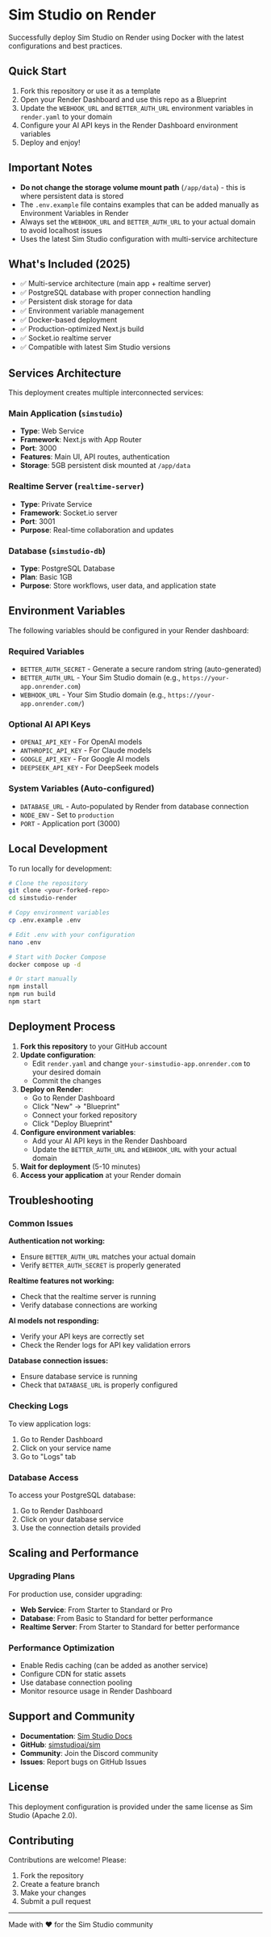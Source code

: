 # Sim Studio on Render

Successfully deploy Sim Studio on Render using Docker with the latest configurations and best practices.

## Quick Start

1. Fork this repository or use it as a template
2. Open your Render Dashboard and use this repo as a Blueprint
3. Update the `WEBHOOK_URL` and `BETTER_AUTH_URL` environment variables in `render.yaml` to your domain
4. Configure your AI API keys in the Render Dashboard environment variables
5. Deploy and enjoy!

## Important Notes

- **Do not change the storage volume mount path** (`/app/data`) - this is where persistent data is stored
- The `.env.example` file contains examples that can be added manually as Environment Variables in Render
- Always set the `WEBHOOK_URL` and `BETTER_AUTH_URL` to your actual domain to avoid localhost issues
- Uses the latest Sim Studio configuration with multi-service architecture

## What's Included (2025)

- ✅ Multi-service architecture (main app + realtime server)
- ✅ PostgreSQL database with proper connection handling
- ✅ Persistent disk storage for data
- ✅ Environment variable management
- ✅ Docker-based deployment
- ✅ Production-optimized Next.js build
- ✅ Socket.io realtime server
- ✅ Compatible with latest Sim Studio versions

## Services Architecture

This deployment creates multiple interconnected services:

### Main Application (`simstudio`)
- **Type**: Web Service
- **Framework**: Next.js with App Router
- **Port**: 3000
- **Features**: Main UI, API routes, authentication
- **Storage**: 5GB persistent disk mounted at `/app/data`

### Realtime Server (`realtime-server`)
- **Type**: Private Service
- **Framework**: Socket.io server
- **Port**: 3001
- **Purpose**: Real-time collaboration and updates

### Database (`simstudio-db`)
- **Type**: PostgreSQL Database
- **Plan**: Basic 1GB
- **Purpose**: Store workflows, user data, and application state

## Environment Variables

The following variables should be configured in your Render dashboard:

### Required Variables
- `BETTER_AUTH_SECRET` - Generate a secure random string (auto-generated)
- `BETTER_AUTH_URL` - Your Sim Studio domain (e.g., `https://your-app.onrender.com`)
- `WEBHOOK_URL` - Your Sim Studio domain (e.g., `https://your-app.onrender.com/`)

### Optional AI API Keys
- `OPENAI_API_KEY` - For OpenAI models
- `ANTHROPIC_API_KEY` - For Claude models  
- `GOOGLE_API_KEY` - For Google AI models
- `DEEPSEEK_API_KEY` - For DeepSeek models

### System Variables (Auto-configured)
- `DATABASE_URL` - Auto-populated by Render from database connection
- `NODE_ENV` - Set to `production`
- `PORT` - Application port (3000)

## Local Development

To run locally for development:

```bash
# Clone the repository
git clone <your-forked-repo>
cd simstudio-render

# Copy environment variables
cp .env.example .env

# Edit .env with your configuration
nano .env

# Start with Docker Compose
docker compose up -d

# Or start manually
npm install
npm run build
npm start
```

## Deployment Process

1. **Fork this repository** to your GitHub account
2. **Update configuration**:
   - Edit `render.yaml` and change `your-simstudio-app.onrender.com` to your desired domain
   - Commit the changes
3. **Deploy on Render**:
   - Go to Render Dashboard
   - Click "New" → "Blueprint"
   - Connect your forked repository
   - Click "Deploy Blueprint"
4. **Configure environment variables**:
   - Add your AI API keys in the Render Dashboard
   - Update the `BETTER_AUTH_URL` and `WEBHOOK_URL` with your actual domain
5. **Wait for deployment** (5-10 minutes)
6. **Access your application** at your Render domain

## Troubleshooting

### Common Issues

**Authentication not working:**
- Ensure `BETTER_AUTH_URL` matches your actual domain
- Verify `BETTER_AUTH_SECRET` is properly generated

**Realtime features not working:**
- Check that the realtime server is running
- Verify database connections are working

**AI models not responding:**
- Verify your API keys are correctly set
- Check the Render logs for API key validation errors

**Database connection issues:**
- Ensure database service is running
- Check that `DATABASE_URL` is properly configured

### Checking Logs

To view application logs:
1. Go to Render Dashboard
2. Click on your service name
3. Go to "Logs" tab

### Database Access

To access your PostgreSQL database:
1. Go to Render Dashboard  
2. Click on your database service
3. Use the connection details provided

## Scaling and Performance

### Upgrading Plans

For production use, consider upgrading:
- **Web Service**: From Starter to Standard or Pro
- **Database**: From Basic to Standard for better performance
- **Realtime Server**: From Starter to Standard for better performance

### Performance Optimization

- Enable Redis caching (can be added as another service)
- Configure CDN for static assets
- Use database connection pooling
- Monitor resource usage in Render Dashboard

## Support and Community

- **Documentation**: [Sim Studio Docs](https://docs.simstudio.ai)
- **GitHub**: [simstudioai/sim](https://github.com/simstudioai/sim)  
- **Community**: Join the Discord community
- **Issues**: Report bugs on GitHub Issues

## License

This deployment configuration is provided under the same license as Sim Studio (Apache 2.0).

## Contributing

Contributions are welcome! Please:
1. Fork the repository
2. Create a feature branch
3. Make your changes
4. Submit a pull request

---

Made with ❤️ for the Sim Studio community
